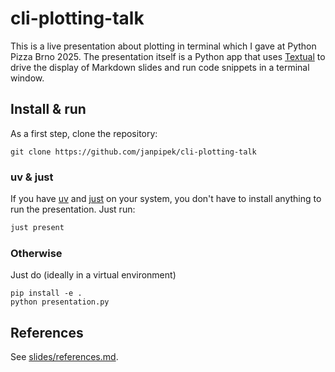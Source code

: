 # cli-plotting-talk

This is a live presentation about plotting in terminal which I gave at Python Pizza Brno 2025.
The presentation itself is a Python app that uses [Textual](https://textual.textualize.io/) to drive the display
of Markdown slides and run code snippets in a terminal window.

## Install & run

As a first step, clone the repository:

```
git clone https://github.com/janpipek/cli-plotting-talk
```

### uv & just

If you have [uv](https://docs.astral.sh/uv/) and [just](https://github.com/casey/just) on your system, you don't have to install anything to run the presentation.
Just run:

```sh
just present
```

### Otherwise

Just do (ideally in a virtual environment)

```
pip install -e .
python presentation.py
```

## References

See [slides/references.md](slides/references.md).
